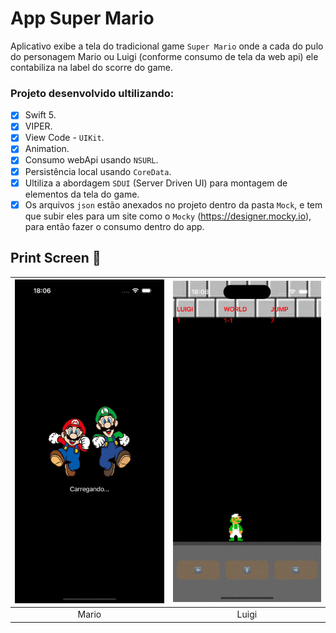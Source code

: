 # App Super Mario
 Aplicativo exibe a tela do tradicional game `Super Mario` onde a cada do pulo do personagem Mario ou Luigi (conforme consumo de tela da web api) ele contabiliza na label do scorre do game.
 
  ### Projeto desenvolvido ultilizando:
  - [x] Swift 5.
  - [x] VIPER.
  - [x] View Code - `UIKit`.
  - [x] Animation.
  - [x] Consumo webApi usando `NSURL`.
  - [x] Persistência local usando `CoreData`.
  - [x] Ultiliza a abordagem `SDUI` (Server Driven UI) para montagem de elementos da tela do game.
  - [x] Os arquivos `json` estão anexados no projeto dentro da pasta `Mock`, e tem que subir eles para um site como o `Mocky` (https://designer.mocky.io), para então fazer o consumo dentro do app.
  
 ## Print Screen :foggy:
 
| ![image01](images/mario_print.gif) | ![image02](images/luigi_print.gif) |
|:---:|:---:|
| Mario | Luigi |


